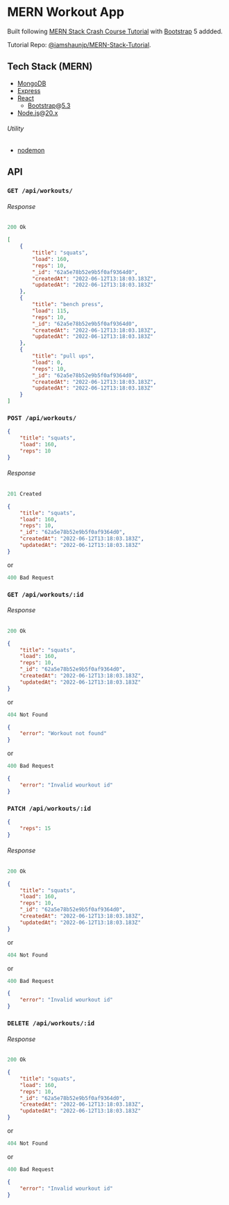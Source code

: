 # MERN Workout App

Built following [MERN Stack Crash Course Tutorial](https://www.youtube.com/playlist?list=PL4cUxeGkcC9iJ_KkrkBZWZRHVwnzLIoUE) with [Bootstrap](https://getbootstrap.com/) 5 addded.

Tutorial Repo: [@iamshaunjp/MERN-Stack-Tutorial](https://github.com/iamshaunjp/MERN-Stack-Tutorial).

## Tech Stack (MERN)

- [MongoDB](https://www.mongodb.com/)
- [Express](https://expressjs.com/)
- [React](https://reactjs.org/)
  - [Bootstrap](https://getbootstrap.com/)@[5.3](https://getbootstrap.com/docs/5.3/getting-started/introduction/)
- [Node.js](https://nodejs.org/en/)@[20.x](https://nodejs.org/docs/latest-v20.x/api/index.html)

###### Utility
- [nodemon](https://nodemon.io/)

## API

### `GET /api/workouts/`

###### Response

```js
200 Ok
```

```json
[
	{
		"title": "squats",
		"load": 160,
		"reps": 10,
		"_id": "62a5e78b52e9b5f0af9364d0",
		"createdAt": "2022-06-12T13:18:03.183Z",
		"updatedAt": "2022-06-12T13:18:03.183Z"
	},
	{
		"title": "bench press",
		"load": 115,
		"reps": 10,
		"_id": "62a5e78b52e9b5f0af9364d0",
		"createdAt": "2022-06-12T13:18:03.183Z",
		"updatedAt": "2022-06-12T13:18:03.183Z"
	},
	{
		"title": "pull ups",
		"load": 0,
		"reps": 10,
		"_id": "62a5e78b52e9b5f0af9364d0",
		"createdAt": "2022-06-12T13:18:03.183Z",
		"updatedAt": "2022-06-12T13:18:03.183Z"
	}
]
```

### `POST /api/workouts/`

```json
{
	"title": "squats",
	"load": 160,
	"reps": 10
}
```

###### Response

```js
201 Created
```

```json
{
	"title": "squats",
	"load": 160,
	"reps": 10,
	"_id": "62a5e78b52e9b5f0af9364d0",
	"createdAt": "2022-06-12T13:18:03.183Z",
	"updatedAt": "2022-06-12T13:18:03.183Z"
}
```

or

```js
400 Bad Request
```

### `GET /api/workouts/:id`

###### Response

```js
200 Ok
```

```json
{
	"title": "squats",
	"load": 160,
	"reps": 10,
	"_id": "62a5e78b52e9b5f0af9364d0",
	"createdAt": "2022-06-12T13:18:03.183Z",
	"updatedAt": "2022-06-12T13:18:03.183Z"
}
```

or

```js
404 Not Found
```

```json
{
	"error": "Workout not found"
}
```

or

```js
400 Bad Request
```

```json
{
	"error": "Invalid wourkout id"
}
```

### `PATCH /api/workouts/:id`

```json
{
	"reps": 15
}
```

###### Response

```js
200 Ok
```

```json
{
	"title": "squats",
	"load": 160,
	"reps": 10,
	"_id": "62a5e78b52e9b5f0af9364d0",
	"createdAt": "2022-06-12T13:18:03.183Z",
	"updatedAt": "2022-06-12T13:18:03.183Z"
}
```

or

```js
404 Not Found
```

or

```js
400 Bad Request
```

```json
{
	"error": "Invalid wourkout id"
}
```

### `DELETE /api/workouts/:id`

###### Response

```js
200 Ok
```

```json
{
	"title": "squats",
	"load": 160,
	"reps": 10,
	"_id": "62a5e78b52e9b5f0af9364d0",
	"createdAt": "2022-06-12T13:18:03.183Z",
	"updatedAt": "2022-06-12T13:18:03.183Z"
}
```

or

```js
404 Not Found
```

or

```js
400 Bad Request
```

```json
{
	"error": "Invalid wourkout id"
}
```
